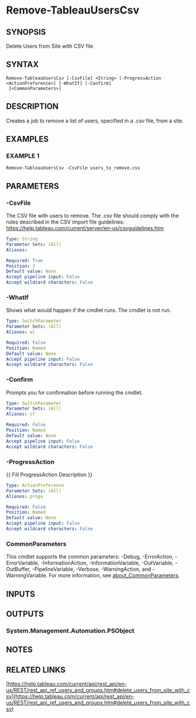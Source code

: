 # Remove-TableauUsersCsv

## SYNOPSIS
Delete Users from Site with CSV file

## SYNTAX

```
Remove-TableauUsersCsv [-CsvFile] <String> [-ProgressAction <ActionPreference>] [-WhatIf] [-Confirm]
 [<CommonParameters>]
```

## DESCRIPTION
Creates a job to remove a list of users, specified in a .csv file, from a site.

## EXAMPLES

### EXAMPLE 1
```
Remove-TableauUsersCsv -CsvFile users_to_remove.csv
```

## PARAMETERS

### -CsvFile
The CSV file with users to remove.
The .csv file should comply with the rules described in the CSV import file guidelines:
https://help.tableau.com/current/server/en-us/csvguidelines.htm

```yaml
Type: String
Parameter Sets: (All)
Aliases:

Required: True
Position: 1
Default value: None
Accept pipeline input: False
Accept wildcard characters: False
```

### -WhatIf
Shows what would happen if the cmdlet runs.
The cmdlet is not run.

```yaml
Type: SwitchParameter
Parameter Sets: (All)
Aliases: wi

Required: False
Position: Named
Default value: None
Accept pipeline input: False
Accept wildcard characters: False
```

### -Confirm
Prompts you for confirmation before running the cmdlet.

```yaml
Type: SwitchParameter
Parameter Sets: (All)
Aliases: cf

Required: False
Position: Named
Default value: None
Accept pipeline input: False
Accept wildcard characters: False
```

### -ProgressAction
{{ Fill ProgressAction Description }}

```yaml
Type: ActionPreference
Parameter Sets: (All)
Aliases: proga

Required: False
Position: Named
Default value: None
Accept pipeline input: False
Accept wildcard characters: False
```

### CommonParameters
This cmdlet supports the common parameters: -Debug, -ErrorAction, -ErrorVariable, -InformationAction, -InformationVariable, -OutVariable, -OutBuffer, -PipelineVariable, -Verbose, -WarningAction, and -WarningVariable. For more information, see [about_CommonParameters](http://go.microsoft.com/fwlink/?LinkID=113216).

## INPUTS

## OUTPUTS

### System.Management.Automation.PSObject
## NOTES

## RELATED LINKS

[https://help.tableau.com/current/api/rest_api/en-us/REST/rest_api_ref_users_and_groups.htm#delete_users_from_site_with_csv](https://help.tableau.com/current/api/rest_api/en-us/REST/rest_api_ref_users_and_groups.htm#delete_users_from_site_with_csv)

